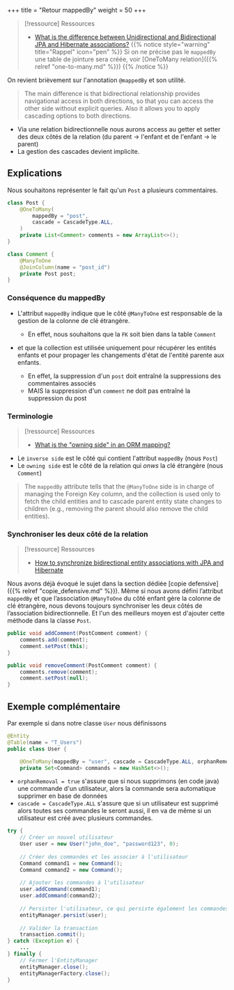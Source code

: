 +++
title = "Retour mappedBy"
weight = 50
+++

> [!ressource] Ressources
> - [What is the difference between Unidirectional and Bidirectional JPA and Hibernate associations?](https://stackoverflow.com/questions/5360795/what-is-the-difference-between-unidirectional-and-bidirectional-jpa-and-hibernat)
{{% notice style="warning" title="Rappel" icon="pen" %}}
Si on ne précise pas le `mappedBy` une table de jointure sera créée, voir [OneToMany relation]({{% relref "one-to-many.md" %}})
{{% /notice %}}

On revient brièvement sur l'annotation `@mappedBy` et son utilité.

> The main difference is that bidirectional relationship provides navigational access in both directions, so that you can access the other side without explicit queries. Also it allows you to apply cascading options to both directions.

- Via une relation bidirectionnelle nous aurons access au getter et setter des deux côtés de la relation (du parent -> l'enfant et de l'enfant -> le parent)
- La gestion des cascades devient implicite. 

## Explications

Nous souhaitons représenter le fait qu'un `Post` a plusieurs commentaires.

```java
class Post {
    @OneToMany(
        mappedBy = "post",
        cascade = CascadeType.ALL,
    )
    private List<Comment> comments = new ArrayList<>();
}
```

```java
class Comment {
    @ManyToOne
    @JoinColumn(name = "post_id")
    private Post post;
}
```

### Conséquence du mappedBy
- L'attribut `mappedBy` indique que le côté `@ManyToOne` est responsable de la gestion de la colonne de clé étrangère.
  -  En effet, nous souhaitons que la `FK` soit bien dans la table `Comment`
 
- et que la collection est utilisée uniquement pour récupérer les entités enfants et pour propager les changements d'état de l'entité parente aux enfants.
  - En effet, la suppression d'un `post` doit entraîné la suppressions des commentaires associés
  - MAIS la suppression d'un `comment` ne doit pas entraîné la suppression du post

### Terminologie 

> [!ressource] Ressources
> - [What is the "owning side" in an ORM mapping?](https://stackoverflow.com/a/21068644/9399016)

- Le `inverse side` est le côté qui contient l'attribut `mappedBy` (nous `Post`)
- Le `owning side` est le côté de la relation qui *onws* la clé étrangère (nous `Comment`)

> The `mappedBy` attribute tells that the `@ManyToOne` side is in charge of managing the Foreign Key column, and the collection is used only to fetch the child entities and to cascade parent entity state changes to children (e.g., removing the parent should also remove the child entities).


### Synchroniser les deux côté de la relation

> [!ressource] Ressources
> - [How to synchronize bidirectional entity associations with JPA and Hibernate](https://vladmihalcea.com/jpa-hibernate-synchronize-bidirectional-entity-associations/)

Nous avons déjà évoqué le sujet dans la section dédiée [copie defensive]({{% relref "copie_defensive.md" %}}). 
Même si nous avons défini l’attribut `mappedBy` et que l’association `@ManyToOne` du côté enfant gère la colonne de clé étrangère, nous devons toujours synchroniser les deux côtés de l’association bidirectionnelle. Et l'un des meilleurs moyen est d'ajouter cette méthode dans la classe `Post`.

```java
public void addComment(PostComment comment) {
    comments.add(comment);
    comment.setPost(this);
}

public void removeComment(PostComment comment) {
    comments.remove(comment);
    comment.setPost(null);
}
```

## Exemple complémentaire

Par exemple si dans notre classe `User` nous définissons
```java
@Entity
@Table(name = "T_Users")
public class User {

    @OneToMany(mappedBy = "user", cascade = CascadeType.ALL, orphanRemoval = true)
    private Set<Command> commands = new HashSet<>();
```

- `orphanRemoval = true` s'assure que si nous supprimons (en code java) une commande d'un utilisateur, alors la commande sera automatique supprimer en base de données
- `cascade = CascadeType.ALL` s'assure que si un utilisateur est supprimé alors toutes ses commandes le seront aussi, il en va de même si un utilisateur est créé avec plusieurs commandes.

```java
try {
    // Créer un nouvel utilisateur
    User user = new User("john_doe", "password123", 0);
    
    // Créer des commandes et les associer à l'utilisateur
    Command command1 = new Command();
    Command command2 = new Command();
    
    // Ajouter les commandes à l'utilisateur
    user.addCommand(command1);
    user.addCommand(command2);
    
    // Persister l'utilisateur, ce qui persiste également les commandes
    entityManager.persist(user);
    
    // Valider la transaction
    transaction.commit();
} catch (Exception e) {
    ...
} finally {
    // Fermer l'EntityManager
    entityManager.close();
    entityManagerFactory.close();
}
```
